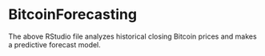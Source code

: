 # BitcoinForecasting

The above RStudio file analyzes historical closing Bitcoin prices and makes a predictive forecast model. 
